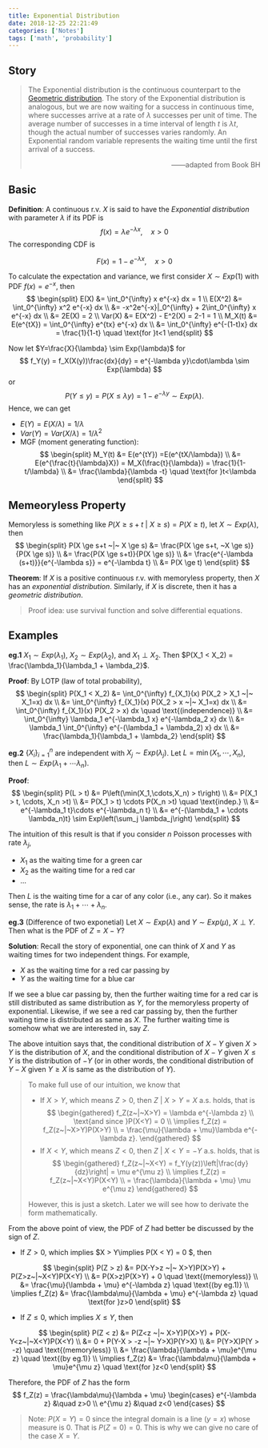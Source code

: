 ```yaml
---
title: Exponential Distribution
date: 2018-12-25 22:21:49
categories: ['Notes']
tags: ['math', 'probability']
---
```


## Story

> The Exponential distribution is the continuous counterpart to the [Geometric distribution](file://./Geometric-Distribution.md). The story of the Exponential distribution is analogous, but we are now waiting for a success in continuous time, where successes arrive at a rate of $\lambda$ successes per unit of time. The average number of successes in a time interval of length $t$ is $\lambda t$, though the actual number of successes varies randomly. An Exponential random variable represents the waiting time until the first arrival of a success.
>
> <div style="text-align:right">——adapted from Book BH</div>

<!-- more -->

## Basic

**Definition**: A continuous r.v. $X$ is said to have the *Exponential distribution* with parameter $\lambda$ if its PDF is
$$
f(x) = \lambda e^{-\lambda x}, \quad x > 0
$$
The corresponding CDF is 

$$
F(x) = 1 - e^{-\lambda x}, \quad x > 0
$$

To calculate the expectation and variance, we first consider $X \sim Exp(1)$ with PDF $f(x) = e^{-x}$, then
$$
\begin{split}
E(X) &= \int_0^{\infty} x e^{-x} dx = 1  \\
E(X^2) &= \int_0^{\infty} x^2 e^{-x} dx \\
&= -x^2e^{-x}|_0^{\infty} + 2\int_0^{\infty} x e^{-x} dx \\
&= 2E(X) = 2 \\
Var(X) &= E(X^2) - E^2(X) = 2-1 = 1 \\
M_X(t) &= E(e^{tX}) = \int_0^{\infty} e^{tx} e^{-x} dx \\
&= \int_0^{\infty} e^{-(1-t)x} dx = \frac{1}{1-t} \quad \text{for }t<1
\end{split}
$$

Now let $Y=\frac{X}{\lambda} \sim Exp(\lambda)$ for 
$$
f_Y(y) = f_X(X(y))\frac{dx}{dy} = e^{-\lambda y}\cdot\lambda \sim Exp(\lambda)
$$
or
$$
P(Y\le y) = P(X\le \lambda y) = 1 - e^{-\lambda y} \sim Exp(\lambda).
$$
Hence, we can get

- $E(Y) = E(X/\lambda) = 1/\lambda$
- $Var(Y) = Var(X/\lambda) = 1/\lambda^2$
- MGF (moment generating function):
$$
\begin{split}
  M_Y(t) &= E(e^{tY}) =E(e^{tX/\lambda}) \\
	&= E(e^{\frac{t}{\lambda}X}) = M_X(\frac{t}{\lambda}) = \frac{1}{1-t/\lambda} \\
  &= \frac{\lambda}{\lambda -t} \quad \text{for }t<\lambda
  \end{split}
$$


## Memeoryless Property

Memoryless is something like $P(X \ge s+t ~|~ X \ge s) = P(X \ge t)$, let $X \sim Exp(\lambda)$, then
$$
\begin{split}
P(X \ge s+t ~|~ X \ge s) &= \frac{P(X \ge s+t, ~X \ge s)}{P(X \ge s)} \\
&= \frac{P(X \ge s+t)}{P(X \ge s)} \\
&= \frac{e^{-\lambda (s+t)}}{e^{-\lambda s}} = e^{-\lambda t} \\
&= P(X \ge t)
\end{split}
$$

**Theorem**: If $X$ is a positive continuous r.v. with memoryless property, then $X$ has an *exponential distribution*. Similarly, if $X$ is discrete, then it has a *geometric distribution*.

> Proof idea: use survival function and solve differential equations.

## Examples

**eg.1** $X_1 \sim Exp(\lambda_1), ~X_2 \sim Exp(\lambda_2)$, and $X_1 \perp X_2$. Then $P(X_1 < X_2) = \frac{\lambda_1}{\lambda_1 + \lambda_2}$.

**Proof**: By LOTP (law of total probability),
$$
\begin{split}
P(X_1 < X_2) &= \int_0^{\infty} f_{X_1}(x) P(X_2 > X_1 ~|~ X_1=x) dx \\
&= \int_0^{\infty} f_{X_1}(x) P(X_2 > x ~|~ X_1=x) dx \\
&= \int_0^{\infty} f_{X_1}(x) P(X_2 > x) dx \quad \text{(independence)} \\
&= \int_0^{\infty} \lambda_1 e^{-\lambda_1 x} e^{-\lambda_2 x} dx \\
&= \lambda_1 \int_0^{\infty} e^{-(\lambda_1 + \lambda_2) x} dx \\
&= \frac{\lambda_1}{\lambda_1 + \lambda_2}
\end{split}
$$

**eg.2** $\{X_i\}_{i=1}^n$ are independent with $X_j \sim Exp(\lambda_j)$. Let $L = \min(X_1, \cdots, X_n)$, then $L \sim Exp(\lambda_1 + \cdots \lambda_n)$.

**Proof**:
$$
\begin{split}
P(L > t) &= P\left(\min(X_1,\cdots,X_n) > t\right) \\
&= P(X_1 > t, \cdots, X_n >t) \\
&= P(X_1 > t) \cdots P(X_n >t) \quad \text{indep.} \\
&= e^{-\lambda_1 t}\cdots e^{-\lambda_n t} \\
&= e^{-(\lambda_1 + \cdots \lambda_n)t} \sim Exp\left(\sum_j \lambda_j\right)
\end{split}
$$

The intuition of this result is that if you consider $n$ Poisson processes with rate $\lambda_j$,
- $X_1$ as the waiting time for a green car
- $X_2$ as the waiting time for a red car
- ...

Then $L$ is the waiting time for a car of any color (i.e., any car). So it makes sense, the rate is $\lambda_1 + \cdots + \lambda_n$.

**eg.3** (Difference of two exponetial) Let $X \sim Exp(\lambda)$ and $Y \sim Exp(\mu)$, $X \perp Y$. Then what is the PDF of $Z=X-Y$?

**Solution**:
Recall the story of exponential, one can think of $X$ and $Y$ as waiting times for two independent things. For example,
- $X$ as the waiting time for a red car passing by
- $Y$ as the waiting time for a blue car

If we see a blue car passing by, then the further waiting time for a red car is still distributed as same distribution as $Y$, for the memoryless property of exponential. Likewise, if we see a red car passing by, then the further waiting time is distributed as same as $X$. The further waiting time is somehow what we are interested in, say $Z$.

The above intuition says that, the conditional distribution of $X-Y$ given $X > Y$ is the distribution of $X$, and the conditional distribution of $X-Y$ given $X \le Y$ is the distribution of $-Y$ (or in other words, the conditional distribution of $Y-X$ given $Y \ge X$ is same as the distribution of $Y$).

> To make full use of our intuition, we know that
> - If $X>Y$, which means $Z>0$, then $Z~|~X>Y = X$ a.s. holds, that is
> $$
> \begin{gathered}
> f_Z(z~|~X>Y) = \lambda e^{-\lambda z} \\
> \text{and since }P(X<Y) = 0 \\
> \implies f_Z(z) = f_Z(z~|~X>Y)P(X>Y) \\
> = \frac{\mu}{\lambda + \mu}\lambda e^{-\lambda z}.
> \end{gathered}
> $$
> - If $X < Y$, which means $Z < 0$, then $Z~|~X<Y = -Y$ a.s. holds, that is
> $$
> \begin{gathered}
> f_Z(z~|~X<Y) = f_Y(y(z))\left|\frac{dy}{dz}\right| = \mu e^{\mu z} \\
> \implies f_Z(z) = f_Z(z~|~X<Y)P(X<Y) \\
> = \frac{\lambda}{\lambda + \mu} \mu e^{\mu z}
> \end{gathered}
> $$
>
> However, this is just a sketch. Later we will see how to derivate the form mathematically.

From the above point of view, the PDF of $Z$ had better be discussed by the sign of $Z$. 

- If $Z > 0$, which implies $X > Y\implies P(X < Y) = 0 $, then 

$$
\begin{split}
P(Z > z) &= P(X-Y>z ~|~ X>Y)P(X>Y) + P(Z>z~|~X<Y)P(X<Y) \\
&= P(X>z)P(X>Y) + 0 \quad \text{(memoryless)} \\
&= \frac{\mu}{\lambda + \mu} e^{-\lambda z} \quad \text{(by eg.1)}  \\
\implies f_Z(z) &= \frac{\lambda\mu}{\lambda + \mu} e^{-\lambda z} \quad \text{for }z>0 
\end{split}
$$

- If $Z \le 0$, which implies $X \le Y$, then 

$$
\begin{split}
P(Z < z) &= P(Z<z ~|~ X>Y)P(X>Y) + P(X-Y<z~|~X<Y)P(X<Y) \\
&= 0 + P(Y-X > -z ~|~ Y>X)P(Y>X)  \\
&= P(Y>X)P(Y > -z) \quad \text{(memoryless)}  \\
&= \frac{\lambda}{\lambda + \mu}e^{\mu z} \quad \text{(by eg.1)} \\
\implies f_Z(z) &= \frac{\lambda\mu}{\lambda + \mu}e^{\mu z} \quad \text{for }z<0
\end{split}
$$

Therefore, the PDF of $Z$ has the form
$$
f_Z(z) = \frac{\lambda\mu}{\lambda + \mu} 
\begin{cases}
e^{-\lambda z} &\quad z>0 \\
e^{\mu z} &\quad z<0
\end{cases}
$$

> Note: $P(X=Y)=0$ since the integral domain is a line ($y=x$) whose measure is 0. That is $P(Z=0) = 0$. This is why we can give no care of the case $X=Y$.

